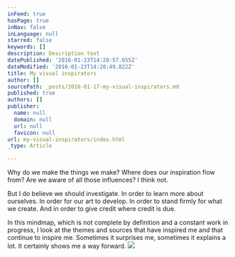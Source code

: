 ```yaml
---
inFeed: true
hasPage: true
inNav: false
inLanguage: null
starred: false
keywords: []
description: Description text
datePublished: '2016-01-23T14:28:57.655Z'
dateModified: '2016-01-23T14:28:49.822Z'
title: My visual inspirators
author: []
sourcePath: _posts/2016-01-17-my-visual-inspirators.md
published: true
authors: []
publisher:
  name: null
  domain: null
  url: null
  favicon: null
url: my-visual-inspirators/index.html
_type: Article

---
```

Why do we make the things we make? Where does our inspiration flow from? Are we aware of all those influences? I think not.

But I do believe we should investigate. In order to learn more about ourselves. In order for our art to develop. In order to stand firmly for what we create. And in order to give credit where credit is due.

In this mindmap, which is not complete by definition and a constant work in progress, I look at the themes and sources that have inspired me and that continue to inspire me. Sometimes it surprises me, sometimes it explains a lot. It certainly shows me a way forward.
![](https://the-grid-user-content.s3-us-west-2.amazonaws.com/43e06eb7-87a8-4e76-8236-4318ffafed06.png)